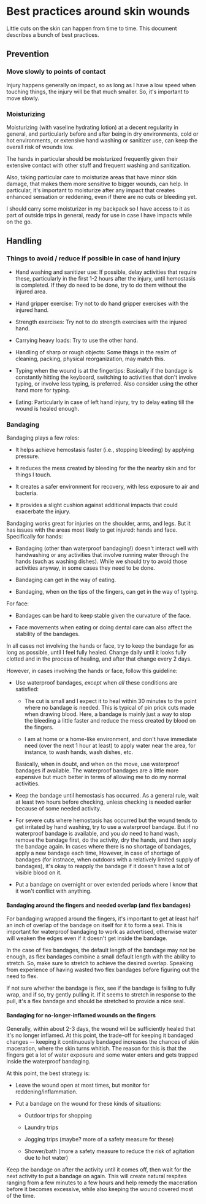# Best practices around skin wounds

Little cuts on the skin can happen from time to time. This document
describes a bunch of best practices.

## Prevention

### Move slowly to points of contact

Injury happens generally on impact, so as long as I have a low speed
when touching things, the injury will be that much smaller. So, it's
important to move slowly.

### Moisturizing

Moisturizing (with vaseline hydrating lotion) at a decent regularity
in general, and particularly before and after being in dry
environments, cold or hot environments, or extensive hand washing or
sanitizer use, can keep the overall risk of wounds low.

The hands in particular should be moisturized frequently given their
extensive contact with other stuff and frequent washing and
sanitization.

Also, taking particular care to moisturize areas that have minor skin
damage, that makes them more sensitive to bigger wounds, can help. In
particular, it's important to moisturize after any impact that creates
enhanced sensation or reddening, even if there are no cuts or bleeding
yet.

I should carry some moisturizer in my backpack so I have access to it
as part of outside trips in general, ready for use in case I have
impacts while on the go.

## Handling

### Things to avoid / reduce if possible in case of hand injury

* Hand washing and sanitizer use: If possible, delay activities that
  require these, particularly in the first 1-2 hours after the injury,
  until hemostasis is completed. If they do need to be done, try to do
  them without the injured area.

* Hand gripper exercise: Try not to do hand gripper exercises with the
  injured hand.

* Strength exercises: Try not to do strength exercises with the
  injured hand.

* Carrying heavy loads: Try to use the other hand.

* Handling of sharp or rough objects: Some things in the realm of
  cleaning, packing, physical reorganization, may match this.

* Typing when the wound is at the fingertips: Basically if the bandage
  is constantly hitting the keyboard, switching to activities that
  don't involve typing, or involve less typing, is preferred. Also
  consider using the other hand more for typing.

* Eating: Particularly in case of left hand injury, try to delay
  eating till the wound is healed enough.

### Bandaging

Bandaging plays a few roles:

* It helps achieve hemostasis faster (i.e., stopping bleeding) by
  applying pressure.

* It reduces the mess created by bleeding for the the nearby skin and
  for things I touch.

* It creates a safer environment for recovery, with less exposure to
  air and bacteria.

* It provides a slight cushion against additional impacts that could
  exacerbate the injury.

Bandaging works great for injuries on the shoulder, arms, and
legs. But it has issues with the areas most likely to get injured:
hands and face. Specifically for hands:

* Bandaging (other than waterproof bandaging!) doesn't interact well
  with handwashing or any activities that involve running water
  through the hands (such as washing dishes). While we should try to
  avoid those activities anyway, in some cases they need to be done.

* Bandaging can get in the way of eating.

* Bandaging, when on the tips of the fingers, can get in the way of
  typing.

For face:

* Bandages can be hard to keep stable given the curvature of the face.

* Face movements when eating or doing dental care can also affect the
  stability of the bandages.

In all cases not involving the hands or face, try to keep the bandage
for as long as possible, until I feel fully healed. Change daily until
it looks fully clotted and in the process of healing, and after that
change every 2 days.

However, in cases involving the hands or face, follow this guideline:

* Use waterproof bandages, *except* when *all* these conditions are
  satisfied:

  * The cut is small and I expect it to heal within 30 minutes to the
    point where no bandage is needed. This is typical of pin prick
    cuts made when drawing blood. Here, a bandage is mainly just a way
    to stop the bleeding a little faster and reduce the mess created
    by blood on the fingers.

  * I am at home or a home-like environment, and don't have immediate
    need (over the next 1 hour at least) to apply water near the area,
    for instance, to wash hands, wash dishes, etc.

  Basically, when in doubt, and when on the move, use waterproof
  bandages if available. The waterproof bandages are a little more
  expensive but much better in terms of allowing me to do my normal
  activities.

* Keep the bandage until hemostasis has occurred. As a general rule,
  wait at least two hours before checking, unless checking is needed
  earlier because of some needed activity.

* For severe cuts where hemostasis has occurred but the wound tends to
  get irritated by hand washing, try to use a waterproof bandage. But
  if no waterproof bandage is available, and you *do* need to hand
  wash, remove the bandage first, do the activity, dry the hands, and
  then apply the bandage again. In cases where there is no shortage of
  bandages, apply a new bandage each time, However, in case of
  shortage of bandages (for instnace, when outdoors with a relatively
  limited supply of bandages), it's okay to reapply the bandage if it
  doesn't have a lot of visible blood on it.

* Put a bandage on overnight or over extended periods where I know
  that it won't conflict with anything.

#### Bandaging around the fingers and needed overlap (and flex bandages)

For bandaging wrapped around the fingers, it's important to get at
least half an inch of overlap of the bandage on itself for it to form
a seal. This is important for waterproof bandaging to work as
advertised, otherwise water will weaken the edges even if it doesn't
get inside the bandage.

In the case of flex bandages, the default length of the bandage may
not be enough, as flex bandages combine a small default length with
the ability to stretch. So, make sure to stretch to achieve the
desired overlap. Speaking from experience of having wasted two flex
bandages before figuring out the need to flex.

If not sure whether the bandage is flex, see if the bandage is failing
to fully wrap, and if so, try gently pulling it. If it seems to
stretch in response to the pull, it's a flex bandage and should be
stretched to provide a nice seal.

#### Bandaging for no-longer-inflamed wounds on the fingers

Generally, within about 2-3 days, the wound will be sufficiently
healed that it's no longer inflamed. At this point, the trade-off for
keeping it bandaged changes -- keeping it continuously bandaged
increases the chances of skin maceration, where the skin turns
whitish. The reason for this is that the fingers get a lot of water
exposure and some water enters and gets trapped inside the waterproof
bandaging.

At this point, the best strategy is:

* Leave the wound open at most times, but monitor for
  reddening/inflammation.

* Put a bandage on the wound for these kinds of situations:

  * Outdoor trips for shopping

  * Laundry trips

  * Jogging trips (maybe? more of a safety measure for these)

  * Shower/bath (more a safety measure to reduce the risk of agitation due to hot water)

Keep the bandage on after the activity until it comes off, then wait
for the next activity to put a bandage on again. This will create
natural respites ranging from a few minutes to a few hours and help
remedy the maceration before it becomes excessive, while also keeping
the wound covered most of the time.
